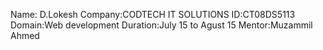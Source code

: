 Name: D.Lokesh
Company:CODTECH IT SOLUTIONS
ID:CT08DS5113
Domain:Web development
Duration:July 15 to Agust 15
Mentor:Muzammil Ahmed


